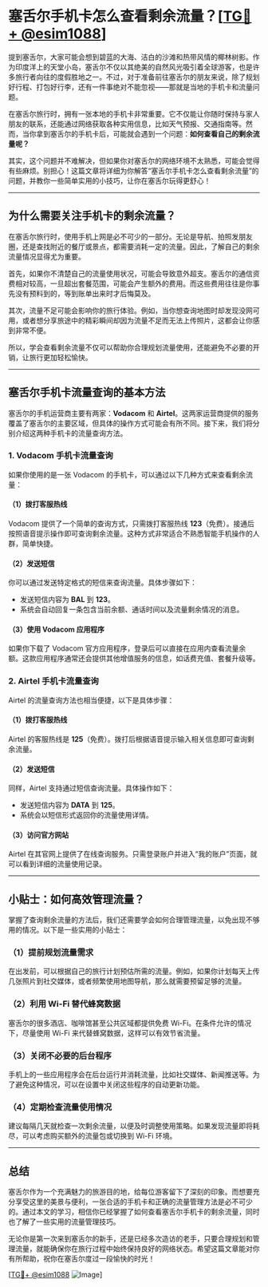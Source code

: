 # 塞舌尔手机卡怎么查看剩余流量？[[TG💪+ @esim1088](https://t.me/s/esim1088)]

提到塞舌尔，大家可能会想到碧蓝的大海、洁白的沙滩和热带风情的椰林树影。作为印度洋上的天堂小岛，塞舌尔不仅以其绝美的自然风光吸引着全球游客，也是许多旅行者向往的度假胜地之一。不过，对于准备前往塞舌尔的朋友来说，除了规划好行程、打包好行李，还有一件事绝对不能忽视——那就是当地的手机卡和流量问题。

在塞舌尔旅行时，拥有一张本地的手机卡非常重要。它不仅能让你随时保持与家人朋友的联系，还能通过网络获取各种实用信息，比如天气预报、交通指南等。然而，当你拿到塞舌尔的手机卡后，可能就会遇到一个问题：**如何查看自己的剩余流量呢？**

其实，这个问题并不难解决，但如果你对塞舌尔的网络环境不太熟悉，可能会觉得有些麻烦。别担心！这篇文章将详细为你解答“塞舌尔手机卡怎么查看剩余流量”的问题，并教你一些简单实用的小技巧，让你在塞舌尔玩得更舒心！

---

## 为什么需要关注手机卡的剩余流量？

在塞舌尔旅行时，使用手机上网是必不可少的一部分。无论是导航、拍照发朋友圈，还是查找附近的餐厅或景点，都需要消耗一定的流量。因此，了解自己的剩余流量情况显得尤为重要。

首先，如果你不清楚自己的流量使用状况，可能会导致意外超支。塞舌尔的通信资费相对较高，一旦超出套餐范围，可能会产生额外的费用。而这些费用往往是你事先没有预料到的，等到账单出来时才后悔莫及。

其次，流量不足可能会影响你的旅行体验。例如，当你想查询地图时却发现没网可用，或者想分享旅途中的精彩瞬间却因为流量不足而无法上传照片，这都会让你感到非常不便。

所以，学会查看剩余流量不仅可以帮助你合理规划流量使用，还能避免不必要的开销，让旅行更加轻松愉快。

---

## 塞舌尔手机卡流量查询的基本方法

塞舌尔的手机运营商主要有两家：**Vodacom** 和 **Airtel**。这两家运营商提供的服务覆盖了塞舌尔的主要区域，但具体的操作方式可能会有所不同。接下来，我们将分别介绍这两种手机卡的流量查询方法。

### 1. Vodacom 手机卡流量查询

如果你使用的是一张 Vodacom 的手机卡，可以通过以下几种方式来查看剩余流量：

#### （1）拨打客服热线
Vodacom 提供了一个简单的查询方式，只需拨打客服热线 **123**（免费）。接通后按照语音提示操作即可查询剩余流量。这种方式非常适合不熟悉智能手机操作的人群，简单快捷。

#### （2）发送短信
你可以通过发送特定格式的短信来查询流量。具体步骤如下：
- 发送短信内容为 **BAL** 到 **123**。
- 系统会自动回复一条包含当前余额、通话时间以及流量剩余情况的消息。

#### （3）使用 Vodacom 应用程序
如果你下载了 Vodacom 官方应用程序，登录后可以直接在应用内查看流量余额。这款应用程序通常还会提供其他增值服务的信息，如话费充值、套餐升级等。

### 2. Airtel 手机卡流量查询

Airtel 的流量查询方法也相当便捷，以下是具体步骤：

#### （1）拨打客服热线
Airtel 的客服热线是 **125**（免费）。拨打后根据语音提示输入相关信息即可查询剩余流量。

#### （2）发送短信
同样，Airtel 支持通过短信查询流量。具体操作如下：
- 发送短信内容为 **DATA** 到 **125**。
- 系统会以短信形式返回你的流量使用详情。

#### （3）访问官方网站
Airtel 在其官网上提供了在线查询服务。只需登录账户并进入“我的账户”页面，就可以看到详细的流量使用记录。

---

## 小贴士：如何高效管理流量？

掌握了查询剩余流量的方法后，我们还需要学会如何合理管理流量，以免出现不够用的情况。以下是一些实用的小贴士：

### （1）提前规划流量需求
在出发前，可以根据自己的旅行计划预估所需的流量。例如，如果你计划每天上传几张照片到社交媒体，或者频繁使用地图导航，那么就需要预留足够的流量。

### （2）利用 Wi-Fi 替代蜂窝数据
塞舌尔的很多酒店、咖啡馆甚至公共区域都提供免费 Wi-Fi。在条件允许的情况下，尽量使用 Wi-Fi 来代替蜂窝数据，这样可以有效节省流量。

### （3）关闭不必要的后台程序
手机上的一些应用程序会在后台运行并消耗流量，比如社交媒体、新闻推送等。为了避免这种情况，可以在设置中关闭这些程序的自动更新功能。

### （4）定期检查流量使用情况
建议每隔几天就检查一次剩余流量，以便及时调整使用策略。如果发现流量即将耗尽，可以考虑购买额外的流量包或切换到 Wi-Fi 环境。

---

## 总结

塞舌尔作为一个充满魅力的旅游目的地，给每位游客留下了深刻的印象。而想要充分享受这里的美景与便利，一张合适的手机卡和正确的流量管理方法是必不可少的。通过本文的学习，相信你已经掌握了如何查看塞舌尔手机卡的剩余流量，同时也了解了一些实用的流量管理技巧。

无论你是第一次来到塞舌尔的新手，还是已经多次造访的老手，只要合理规划和管理流量，就能确保你在旅行过程中始终保持良好的网络状态。希望这篇文章能对你有所帮助，祝你在塞舌尔度过一段愉快的时光！

[[TG💪+ @esim1088](https://t.me/s/esim1088) ![Image](https://i.postimg.cc/4NQfJmqS/Snipaste-2025-05-13-00-14-12.png)]